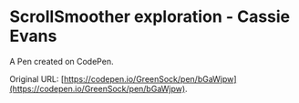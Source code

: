 # ScrollSmoother exploration - Cassie Evans

A Pen created on CodePen.

Original URL: [https://codepen.io/GreenSock/pen/bGaWjpw](https://codepen.io/GreenSock/pen/bGaWjpw).

